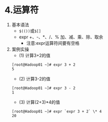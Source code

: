 # 4.运算符
1. 基本语法
   - `$(())`或`$[]`
   - expr +、-、\*、/、% 加、减、乘、除、取余
     - 注意:expr运算符间要有空格
2. 案例实操
   - (1) 计算3+2的值
   ```
   [root@Hadoop01 ~]# expr 3 + 2
   5
   ```
   - (2) 计算3-2的值
   ```
   [root@Hadoop01 ~]# expr 3 - 2
   1
   ```
   - (3) 计算(2+3)*4的值
   ```
   [root@Hadoop01 ~]# expr `expr 3 + 2` \* 4
   20
   ```